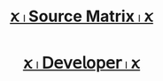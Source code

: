 # <p align="center" style="color:#cb3349" > [ꪎ 𓏺 Source Matrix 𓏺 ꪎ](https://telegram.me/source_matrixr)

# <p align="center" style="color:#cb3349" > [ꪎ 𓏺 𝖣𝖾𝗏𝖾𝗅𝗈𝗉𝖾𝗋 𓏺 ꪎ](https://telegram.me/FFlXlX)
